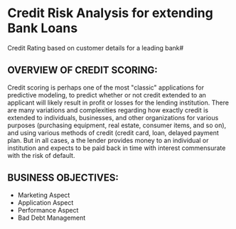 # Credit Risk Analysis for extending Bank Loans
Credit Rating based on customer details for a leading bank#

## OVERVIEW OF CREDIT SCORING:

Credit scoring is perhaps one of the most "classic" applications for predictive modeling, to predict whether or not credit extended to an applicant will likely result in profit or losses for the lending institution. There are many variations and complexities regarding how exactly credit is extended to individuals, businesses, and other organizations for various purposes (purchasing equipment, real estate, consumer items, and so on), and using various
methods of credit (credit card, loan, delayed payment plan. But in all cases, a the lender provides money to an individual or institution and expects to be paid back in time with interest commensurate with the risk of default.

## BUSINESS OBJECTIVES:

- Marketing Aspect
- Application Aspect
- Performance Aspect
- Bad Debt Management
